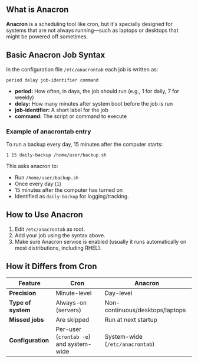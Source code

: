 ## What is Anacron

**Anacron** is a scheduling tool like cron, but it's specially designed for systems that are not always running—such as laptops or desktops that might be powered off sometimes.

## Basic Anacron Job Syntax

In the configuration file `/etc/anacrontab` each job is written as:

```
period delay job-identifier command
```
- **period:** How often, in days, the job should run (e.g., 1 for daily, 7 for weekly)
- **delay:** How many minutes after system boot before the job is run
- **job-identifier:** A short label for the job
- **command:** The script or command to execute

### Example of anacrontab entry

To run a backup every day, 15 minutes after the computer starts:

```
1 15 daily-backup /home/user/backup.sh
```
This asks anacron to:
- Run `/home/user/backup.sh`
- Once every day (`1`)
- 15 minutes after the computer has turned on
- Identified as `daily-backup` for logging/tracking.

## How to Use Anacron

1. Edit `/etc/anacrontab` as root.
2. Add your job using the syntax above.
3. Make sure Anacron service is enabled (usually it runs automatically on most distributions, including RHEL).

## How it Differs from Cron

| Feature                 | Cron                                      | Anacron                                     |
|-------------------------|-------------------------------------------|---------------------------------------------|
| **Precision**           | Minute-level                              | Day-level                                   |
| **Type of system**      | Always-on (servers)                       | Non-continuous/desktops/laptops             |
| **Missed jobs**         | Are skipped                               | Run at next startup                         |
| **Configuration**       | Per-user (`crontab -e`) and system-wide   | System-wide (`/etc/anacrontab`)             |
